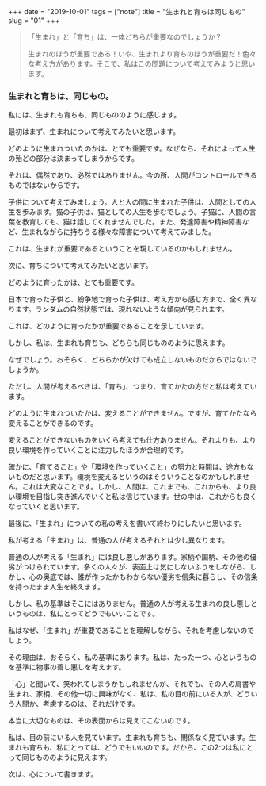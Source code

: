 +++
date = "2019-10-01"
tags = ["note"]
title = "生まれと育ちは同じもの"
slug = "01"
+++

> 「生まれ」と「育ち」は、一体どちらが重要なのでしょうか？
>
> 生まれのほうが重要である！いや、生まれより育ちのほうが重要だ！色々な考え方があります。そこで、私はこの問題について考えてみようと思います。

### 生まれと育ちは、同じもの。

私には、生まれも育ちも、同じもののように感じます。

最初はまず、生まれについて考えてみたいと思います。

どのように生まれついたのかは、とても重要です。なぜなら、それによって人生の殆どの部分は決まってしまうからです。

それは、偶然であり、必然ではありません。今の所、人間がコントロールできるものではないからです。

子供について考えてみましょう。人と人の間に生まれた子供は、人間としての人生を歩みます。猫の子供は、猫としての人生を歩むでしょう。子猫に、人間の言葉を教育しても、猫は話してくれませんでした。また、発達障害や精神障害など、生まれながらに持ちうる様々な障害について考えてみました。

これは、生まれが重要であるということを現しているのかもしれません。

次に、育ちについて考えてみたいと思います。

どのように育ったかは、とても重要です。

日本で育った子供と、紛争地で育った子供は、考え方から感じ方まで、全く異なります。ランダムの自然状態では、現れないような傾向が見られます。

これは、どのように育ったかが重要であることを示しています。

しかし、私は、生まれも育ちも、どちらも同じもののように思えます。

なぜでしょう。おそらく、どちらかが欠けても成立しないものだからではないでしょうか。

ただし、人間が考えるべきは、「育ち」、つまり、育てかたの方だと私は考えています。

どのように生まれついたかは、変えることができません。ですが、育てかたなら変えることができるのです。

変えることができないものをいくら考えても仕方ありません。それよりも、より良い環境を作っていくことに注力したほうが合理的です。

確かに、「育てること」や「環境を作っていくこと」の努力と時間は、途方もないものだと思います。環境を変えるというのはそういうことなのかもしれません。これは大変なことです。しかし、人間は、これまでも、これからも、より良い環境を目指し突き進んでいくと私は信じています。世の中は、これからも良くなっていくと思います。

最後に、「生まれ」についての私の考えを書いて終わりにしたいと思います。

私が考える「生まれ」は、普通の人が考えるそれとは少し異なります。

普通の人が考える「生まれ」には良し悪しがあります。家柄や国柄、その他の優劣がつけられています。多くの人々が、表面上は気にしないふりをしながら、しかし、心の奥底では、誰が作ったかもわからない優劣を信条に暮らし、その信条を持ったまま人生を終えます。

しかし、私の基準はそこにはありません。普通の人が考える生まれの良し悪しというものは、私にとってどうでもいいことです。

私はなぜ、「生まれ」が重要であることを理解しながら、それを考慮しないのでしょう。

その理由は、おそらく、私の基準にあります。私は、たった一つ、心というものを基準に物事の善し悪しを考えます。

「心」と聞いて、笑われてしまうかもしれませんが、それでも、その人の肩書や生まれ、家柄、その他一切に興味がなく、私は、私の目の前にいる人が、どういう人間か、考慮するのは、それだけです。

本当に大切なものは、その表面からは見えてこないのです。

私は、目の前にいる人を見ています。生まれも育ちも、関係なく見ています。生まれも育ちも、私にとっては、どうでもいいのです。だから、この2つは私にとって同じもののように見えます。

次は、心について書きます。
